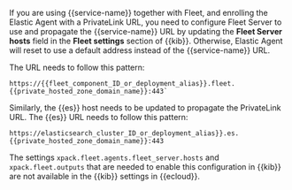 If you are using {{service-name}} together with Fleet, and enrolling the Elastic Agent with a PrivateLink URL, you need to configure Fleet Server to use and propagate the {{service-name}} URL by updating the **Fleet Server hosts** field in the **Fleet settings** section of {{kib}}. Otherwise, Elastic Agent will reset to use a default address instead of the {{service-name}} URL. 

The URL needs to follow this pattern: 

```text
https://{{fleet_component_ID_or_deployment_alias}}.fleet.{{private_hosted_zone_domain_name}}:443`
```

Similarly, the {{es}} host needs to be updated to propagate the PrivateLink URL. The {{es}} URL needs to follow this pattern: 

```text
https://elasticsearch_cluster_ID_or_deployment_alias}}.es.{{private_hosted_zone_domain_name}}:443
```

The settings `xpack.fleet.agents.fleet_server.hosts` and `xpack.fleet.outputs` that are needed to enable this configuration in {{kib}} are not available in the {{kib}} settings in {{ecloud}}.